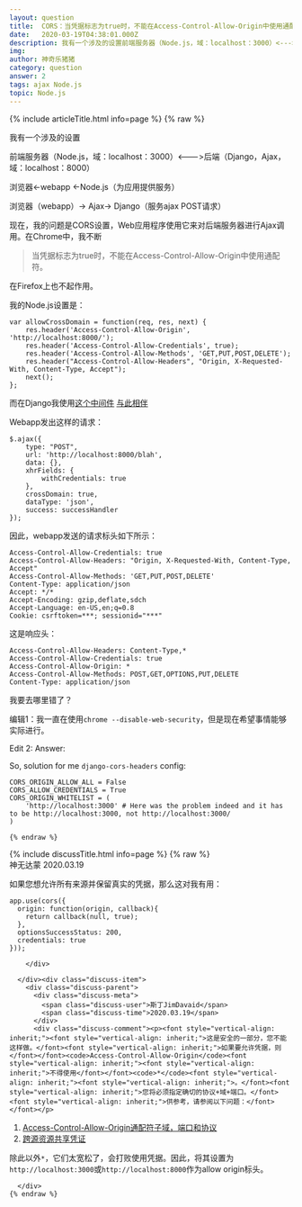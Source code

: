 ```yaml
---
layout: question
title:  CORS：当凭据标志为true时，不能在Access-Control-Allow-Origin中使用通配符
date:   2020-03-19T04:38:01.000Z
description: 我有一个涉及的设置前端服务器（Node.js，域：localhost：3000）<--->后端（Django，Ajax，域：localhost：800...
img: 
author: 神奇乐猪猪
category: question
answer: 2
tags: ajax Node.js
topic: Node.js
---
```

<div class="article-root">
  <div class="article">
    {% include articleTitle.html info=page %}
    {% raw %}
    <div class="article-content"><p><font style="vertical-align: inherit;"><font style="vertical-align: inherit;">我有一个涉及的设置</font></font></p>

<p><font style="vertical-align: inherit;"><font style="vertical-align: inherit;">前端服务器（Node.js，域：localhost：3000）&lt;---&gt;后端（Django，Ajax，域：localhost：8000）</font></font></p>

<p><font style="vertical-align: inherit;"><font style="vertical-align: inherit;">浏览器&lt;-webapp &lt;-Node.js（为应用提供服务）</font></font></p>

<p><font style="vertical-align: inherit;"><font style="vertical-align: inherit;">浏览器（webapp）-&gt; Ajax-&gt; Django（服务ajax POST请求）</font></font></p>

<p><font style="vertical-align: inherit;"><font style="vertical-align: inherit;">现在，我的问题是CORS设置，Web应用程序使用它来对后端服务器进行Ajax调用。</font><font style="vertical-align: inherit;">在Chrome中，我不断</font></font></p>

<blockquote>
  <p><font style="vertical-align: inherit;"><font style="vertical-align: inherit;">当凭据标志为true时，不能在Access-Control-Allow-Origin中使用通配符。</font></font></p>
</blockquote>

<p><font style="vertical-align: inherit;"><font style="vertical-align: inherit;">在Firefox上也不起作用。</font></font></p>

<p><font style="vertical-align: inherit;"><font style="vertical-align: inherit;">我的Node.js设置是：</font></font></p>

<pre><code>var allowCrossDomain = function(req, res, next) {<font></font>
    res.header('Access-Control-Allow-Origin', 'http://localhost:8000/');<font></font>
    res.header('Access-Control-Allow-Credentials', true);<font></font>
    res.header('Access-Control-Allow-Methods', 'GET,PUT,POST,DELETE');<font></font>
    res.header("Access-Control-Allow-Headers", "Origin, X-Requested-With, Content-Type, Accept");<font></font>
    next();<font></font>
};<font></font>
</code></pre>

<p><font style="vertical-align: inherit;"><font style="vertical-align: inherit;">而在Django我使用</font></font><a href="https://gist.github.com/strogonoff/1369619" rel="noreferrer"><font style="vertical-align: inherit;"><font style="vertical-align: inherit;">这个中间件</font></font></a> <a href="https://github.com/ottoyiu/django-cors-headers" rel="noreferrer"><font style="vertical-align: inherit;"><font style="vertical-align: inherit;">与此相伴</font></font></a></p>

<p><font style="vertical-align: inherit;"><font style="vertical-align: inherit;">Webapp发出这样的请求：</font></font></p>

<pre><code>$.ajax({<font></font>
    type: "POST",<font></font>
    url: 'http://localhost:8000/blah',<font></font>
    data: {},<font></font>
    xhrFields: {<font></font>
        withCredentials: true<font></font>
    },<font></font>
    crossDomain: true,<font></font>
    dataType: 'json',<font></font>
    success: successHandler<font></font>
});<font></font>
</code></pre>

<p><font style="vertical-align: inherit;"><font style="vertical-align: inherit;">因此，webapp发送的请求标头如下所示：</font></font></p>

<pre><code>Access-Control-Allow-Credentials: true<font></font>
Access-Control-Allow-Headers: "Origin, X-Requested-With, Content-Type, Accept"<font></font>
Access-Control-Allow-Methods: 'GET,PUT,POST,DELETE'<font></font>
Content-Type: application/json <font></font>
Accept: */*<font></font>
Accept-Encoding: gzip,deflate,sdch<font></font>
Accept-Language: en-US,en;q=0.8<font></font>
Cookie: csrftoken=***; sessionid="***"<font></font>
</code></pre>

<p><font style="vertical-align: inherit;"><font style="vertical-align: inherit;">这是响应头：</font></font></p>

<pre><code>Access-Control-Allow-Headers: Content-Type,*<font></font>
Access-Control-Allow-Credentials: true<font></font>
Access-Control-Allow-Origin: *<font></font>
Access-Control-Allow-Methods: POST,GET,OPTIONS,PUT,DELETE<font></font>
Content-Type: application/json<font></font>
</code></pre>

<p><font style="vertical-align: inherit;"><font style="vertical-align: inherit;">我要去哪里错了？</font></font></p>

<p><font style="vertical-align: inherit;"><font style="vertical-align: inherit;">编辑1：我一直在使用</font></font><code>chrome --disable-web-security</code><font style="vertical-align: inherit;"><font style="vertical-align: inherit;">，但是现在希望事情能够实际进行。</font></font></p>

<p>Edit 2: Answer:</p>

<p>So, solution for me <code>django-cors-headers</code> config:</p>

<pre><code>CORS_ORIGIN_ALLOW_ALL = False<font></font>
CORS_ALLOW_CREDENTIALS = True<font></font>
CORS_ORIGIN_WHITELIST = (<font></font>
    'http://localhost:3000' # Here was the problem indeed and it has to be http://localhost:3000, not http://localhost:3000/<font></font>
)<font></font>
</code></pre></div>
    {% endraw %}
  </div>

  <div class="discuss-wrapper">
    {% include discussTitle.html info=page %}
    {% raw %}
    <div class="discuss-item">
        <div class="discuss-parent">
          <div class="discuss-meta">
            <span class="discuss-user">神无达蒙</span>
            <span class="discuss-time">2020.03.19</span>
          </div>
          <div class="discuss-comment"><p><font style="vertical-align: inherit;"><font style="vertical-align: inherit;">如果您想允许所有来源并保留真实的凭据，那么这对我有用：</font></font></p>

<pre><code>app.use(cors({<font></font>
  origin: function(origin, callback){<font></font>
    return callback(null, true);<font></font>
  },<font></font>
  optionsSuccessStatus: 200,<font></font>
  credentials: true<font></font>
}));<font></font>
</code></pre></div>
        </div>
        
      </div><div class="discuss-item">
        <div class="discuss-parent">
          <div class="discuss-meta">
            <span class="discuss-user">斯丁JimDavaid</span>
            <span class="discuss-time">2020.03.19</span>
          </div>
          <div class="discuss-comment"><p><font style="vertical-align: inherit;"><font style="vertical-align: inherit;">这是安全的一部分，您不能这样做。</font><font style="vertical-align: inherit;">如果要允许凭据，则</font></font><code>Access-Control-Allow-Origin</code><font style="vertical-align: inherit;"><font style="vertical-align: inherit;">不得使用</font></font><code>*</code><font style="vertical-align: inherit;"><font style="vertical-align: inherit;">。</font><font style="vertical-align: inherit;">您将必须指定确切的协议+域+端口。</font><font style="vertical-align: inherit;">供参考，请参阅以下问题：</font></font></p>

<ol>
<li><a href="https://stackoverflow.com/questions/14003332/access-control-allow-origin-wildcard-subdomains-ports-and-protocols"><font style="vertical-align: inherit;"><font style="vertical-align: inherit;">Access-Control-Allow-Origin通配符子域，端口和协议</font></font></a></li>
<li><a href="https://stackoverflow.com/questions/8074665/cross-origin-resource-sharing-with-credentials"><font style="vertical-align: inherit;"><font style="vertical-align: inherit;">跨源资源共享凭证</font></font></a></li>
</ol>

<p><font style="vertical-align: inherit;"><font style="vertical-align: inherit;">除此以外</font></font><code>*</code><font style="vertical-align: inherit;"><font style="vertical-align: inherit;">，它们太宽松了，会打败使用凭据。</font><font style="vertical-align: inherit;">因此，将其设置为</font></font><code>http://localhost:3000</code><font style="vertical-align: inherit;"><font style="vertical-align: inherit;">或</font></font><code>http://localhost:8000</code><font style="vertical-align: inherit;"><font style="vertical-align: inherit;">作为allow origin标头。</font></font></p></div>
        </div>
        
      </div>
    {% endraw %}
  </div>
<div>
